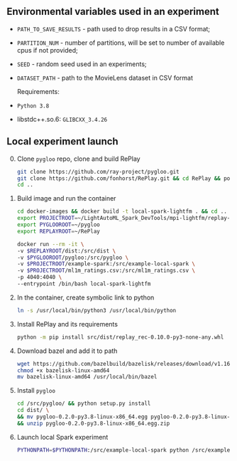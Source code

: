 ## Environmental variables used in an experiment
- `PATH_TO_SAVE_RESULTS` - path used to drop results in a CSV format;
- `PARTITION_NUM` - number of partitions, will be set to number of available cpus if not provided;
- `SEED` - random seed used in an experiments;
- `DATASET_PATH` - path to the MovieLens dataset in CSV format


   Requirements:
- `Python 3.8`
- libstdc++.so.6: `GLIBCXX_3.4.26`

## Local experiment launch
0. Clone `pygloo` repo, clone and build RePlay 
   ```bash
   git clone https://github.com/ray-project/pygloo.git
   git clone https://github.com/fonhorst/RePlay.git && cd RePlay && poetry build
   cd ..
   ```
1. Build image and run the container
   ```bash
   cd docker-images && docker build -t local-spark-lightfm . && cd .. 
   export PROJECTROOT=~/LightAutoML_Spark_DevTools/mpi-lightfm/replay-lightfm-distributed
   export PYGLOOROOT=~/pygloo
   export REPLAYROOT=~/RePlay
   
   docker run --rm -it \
   -v $REPLAYROOT/dist:/src/dist \
   -v $PYGLOOROOT/pygloo:/src/pygloo \
   -v $PROJECTROOT/example-spark:/src/example-local-spark \
   -v $PROJECTROOT/ml1m_ratings.csv:/src/ml1m_ratings.csv \
   -p 4040:4040 \
   --entrypoint /bin/bash local-spark-lightfm
   ```
2. In the container, create symbolic link to python
   ```bash
   ln -s /usr/local/bin/python3 /usr/local/bin/python
   ```
3. Install RePlay and its requirements
   ```bash
   python -m pip install src/dist/replay_rec-0.10.0-py3-none-any.whl
   ```
4. Download bazel and add it to path
   ```bash
   wget https://github.com/bazelbuild/bazelisk/releases/download/v1.16.0/bazelisk-linux-amd64
   chmod +x bazelisk-linux-amd64
   mv bazelisk-linux-amd64 /usr/local/bin/bazel
   ```
5. Install `pygloo`
   ```bash
   cd /src/pygloo/ && python setup.py install
   cd dist/ \
   && mv pygloo-0.2.0-py3.8-linux-x86_64.egg pygloo-0.2.0-py3.8-linux-x86_64.egg.zip \
   && unzip pygloo-0.2.0-py3.8-linux-x86_64.egg.zip
   ```
6. Launch local Spark experiment
   ```bash
   PYTHONPATH=$PYTHONPATH:/src/example-local-spark python /src/example-local-spark/run_experiment.py
   ``` 
